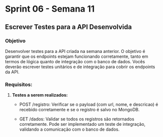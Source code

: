 # Sprint 06 - Semana 11

## Escrever Testes para a API Desenvolvida

### Objetivo
Desenvolver testes para a API criada na semana anterior. O objetivo é garantir que os endpoints estejam funcionando corretamente, tanto em termos de lógica quanto de integração com o banco de dados. Vocês deverão escrever testes unitários e de integração para cobrir os endpoints da API.

### Requisitos:

1. **Testes a serem realizados:**
   - POST /registro: Verificar se o payload (com url, nome, e descricao) é recebido corretamente e se o registro é salvo no MongoDB.
     
   - GET /dados: Validar se todos os registros são retornados corretamente. Pode ser implementado um teste de integração, validando a comunicação com o banco de dados.
